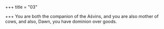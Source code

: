 +++
title = "03"

+++
You are both the companion of the Aśvins, and you are also mother  of cows,
and also, Dawn, you have dominion over goods.
